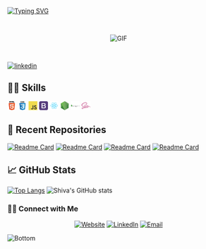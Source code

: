 
[![Typing SVG](https://readme-typing-svg.herokuapp.com?size=30&color=F73890&background=D2D2D200&center=true&vCenter=true&width=500&lines=Hello..+I+am+Shiva+Karka+;I+am+a+frontend+web+developer)](https://git.io/typing-svg)

<br>
<p align="center">
<img alt="GIF" src="https://user-images.githubusercontent.com/64298475/180621614-0b984fb9-56bb-405a-aac5-a3be1199faf2.gif" width="500" height="320" />
</p>

<br>

[![linkedin](https://img.shields.io/badge/linkedin-0A66C2?style=for-the-badge&logo=linkedin&logoColor=white)](https://www.linkedin.com/in/shivakarka/)

## 👩‍💻 Skills
<code><img height="20" src="https://raw.githubusercontent.com/github/explore/80688e429a7d4ef2fca1e82350fe8e3517d3494d/topics/html/html.png"></code>
<code><img height="20" src="https://raw.githubusercontent.com/github/explore/80688e429a7d4ef2fca1e82350fe8e3517d3494d/topics/css/css.png"></code>
<code><img height="20" src="https://raw.githubusercontent.com/github/explore/80688e429a7d4ef2fca1e82350fe8e3517d3494d/topics/javascript/javascript.png"></code>
<code><img height="20" src="https://raw.githubusercontent.com/github/explore/80688e429a7d4ef2fca1e82350fe8e3517d3494d/topics/bootstrap/bootstrap.png"></code>
<code><img height="20" src="https://raw.githubusercontent.com/github/explore/80688e429a7d4ef2fca1e82350fe8e3517d3494d/topics/react/react.png"></code>
<code><img height="20" src="https://raw.githubusercontent.com/github/explore/80688e429a7d4ef2fca1e82350fe8e3517d3494d/topics/nodejs/nodejs.png"></code>
<code><img height="20" src="https://raw.githubusercontent.com/github/explore/80688e429a7d4ef2fca1e82350fe8e3517d3494d/topics/mongodb/mongodb.png"></code>
<code><img height="20" src="https://raw.githubusercontent.com/github/explore/80688e429a7d4ef2fca1e82350fe8e3517d3494d/topics/sass/sass.png"></code>

## 📁 Recent Repositories 
[![Readme Card](https://github-readme-stats.vercel.app/api/pin/?username=shivakarka&theme=dark&repo=Todo-list-react)](https://github.com/Shivakarka/Todo-list-react)
[![Readme Card](https://github-readme-stats.vercel.app/api/pin/?username=shivakarka&theme=dark&repo=Portfolio)](https://github.com/Shivakarka/Portfolio)
[![Readme Card](https://github-readme-stats.vercel.app/api/pin/?username=shivakarka&theme=dark&repo=Ecommerce)](https://github.com/Shivakarka/Ecommerce)
[![Readme Card](https://github-readme-stats.vercel.app/api/pin/?username=shivakarka&theme=dark&repo=tictactoe)](https://github.com/Shivakarka/tictactoe)

## 📈 GitHub Stats
[![Top Langs](https://github-readme-stats.vercel.app/api/top-langs/?username=shivakarka&langs_count=8&theme=dark)](https://github.com/shivakarka)
![Shiva's GitHub stats](https://github-readme-stats.vercel.app/api?username=shivakarka&show_icons=true&theme=dark)

<h3> 🤝🏻 Connect with Me </h3>

<p align="center">
 <a href="https://shivakarka.vercel.app/"><img alt="Website" src="https://img.shields.io/badge/Website-https://shivakarka.vercel.app-blue?style=flat-square&logo=google-chrome"></a>
<a href="https://www.linkedin.com/in/shivakarka/"><img alt="LinkedIn" src="https://img.shields.io/badge/LinkedIn-Shivakarka-blue?style=flat-square&logo=linkedin"></a>
<a href="mailto:shivakarka@gmail.com"><img alt="Email" src="https://img.shields.io/badge/Email-shivakarka@gmail.com-blue?style=flat-square&logo=gmail"></a>
</p>

![Bottom](https://user-images.githubusercontent.com/64298475/180622203-71ef96b2-7363-4109-913b-45bc8801fbb4.svg)


